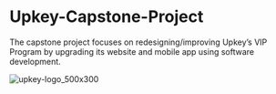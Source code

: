 # Upkey-Capstone-Project
The capstone project focuses on redesigning/improving Upkey’s VIP Program by upgrading its website and mobile app using software development. 

![upkey-logo_500x300](https://user-images.githubusercontent.com/52173060/160226264-541a2e5e-d605-4693-8e2b-81d3a38fde29.jpg)
